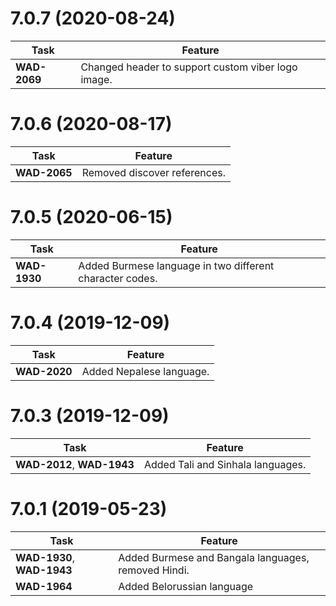 # 7.0.7 (2020-08-24)

| Task | Feature |
| ---- | ---- |
| **WAD-2069** | Changed header to support custom viber logo image. |


# 7.0.6 (2020-08-17)

| Task | Feature |
| ---- | ---- |
| **WAD-2065** | Removed discover references. |


# 7.0.5 (2020-06-15)

| Task | Feature |
| ---- | ---- |
| **WAD-1930** | Added Burmese language in two different character codes. |


# 7.0.4 (2019-12-09)

| Task | Feature |
| ---- | ---- |
| **WAD-2020** | Added Nepalese language. |


# 7.0.3 (2019-12-09)

| Task | Feature |
| ---- | ---- |
| **WAD-2012**, **WAD-1943** | Added Tali and Sinhala languages. |


# 7.0.1 (2019-05-23)

| Task | Feature |
| ---- | ---- |
| **WAD-1930**, **WAD-1943** | Added Burmese and Bangala languages, removed Hindi. |
| **WAD-1964** | Added Belorussian language |
